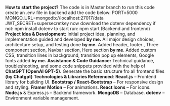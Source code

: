 **How to start the project?**
The code is in Master branch
to run this code create an .env file in backend add the code below:
PORT=5000
MONGO_URL=mongodb://localhost:27017/data
JWT_SECRET=supersecretkey
 now download the dotenv dependency if not:
 npm install dotenv
 to start run: npm start (Backend and frontend)
**Project Idea & Development:**
Initial project idea, planning, and implementation guided and developed **by me.**
All major design choices, architecture setup, and testing done **by me.**
Added header, footer , Three component section, Navbar section, Hero section **by me**.
Added custom CSS, transition lines in background, transition pop up elements, Google fonts added **by me.**
**Assistance & Code Guidance:**
Technical guidance, troubleshooting, and some code snippets provided with the help of **ChatGPT (OpenAI GPT-5).**
Generate the basic structure fro all frontend files **(by Chatgpt)**
**Technologies & Libraries Referenced**:
**React.js**
 – Frontend library for building UI.
**Bootstrap / React-Bootstrap**
 – For responsive design and styling.
**Framer Motion**
 – For animations.
**React Icons**
 – For icons.
**Node.js**
 & Express.js
 – Backend framework.
**MongoDB**
 – Database.
**dotenv**
 – Environment variable management.
 
